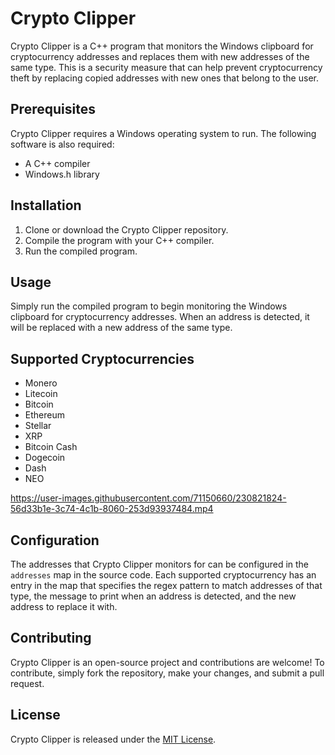 # Crypto Clipper

Crypto Clipper is a C++ program that monitors the Windows clipboard for cryptocurrency addresses and replaces them with new addresses of the same type. This is a security measure that can help prevent cryptocurrency theft by replacing copied addresses with new ones that belong to the user.

## Prerequisites

Crypto Clipper requires a Windows operating system to run. The following software is also required:

- A C++ compiler
- Windows.h library

## Installation

1. Clone or download the Crypto Clipper repository.
2. Compile the program with your C++ compiler.
3. Run the compiled program.

## Usage

Simply run the compiled program to begin monitoring the Windows clipboard for cryptocurrency addresses. When an address is detected, it will be replaced with a new address of the same type.

## Supported Cryptocurrencies

- Monero
- Litecoin
- Bitcoin
- Ethereum
- Stellar
- XRP
- Bitcoin Cash
- Dogecoin
- Dash
- NEO


https://user-images.githubusercontent.com/71150660/230821824-56d33b1e-3c74-4c1b-8060-253d93937484.mp4



## Configuration

The addresses that Crypto Clipper monitors for can be configured in the `addresses` map in the source code. Each supported cryptocurrency has an entry in the map that specifies the regex pattern to match addresses of that type, the message to print when an address is detected, and the new address to replace it with.

## Contributing

Crypto Clipper is an open-source project and contributions are welcome! To contribute, simply fork the repository, make your changes, and submit a pull request.

## License

Crypto Clipper is released under the [MIT License](https://opensource.org/licenses/MIT).
